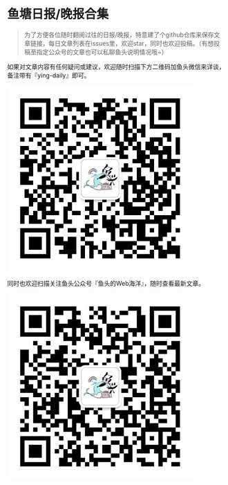 # 鱼塘日报/晚报合集
> 为了方便各位随时翻阅过往的日报/晚报，特意建了个github仓库来保存文章链接，每日文章列表在issues里，欢迎star，同时也欢迎投稿。（有想投稿至指定公众号的文章也可以私聊鱼头说明情况哦~）

如果对文章内容有任何疑问或建议，欢迎随时扫描下方二维码加鱼头微信来详谈，备注带有『ying-daily』即可。

![](img/wx.jpg)

同时也欢迎扫描关注鱼头公众号『鱼头的Web海洋』，随时查看最新文章。

![](img/gzh.jpg)
